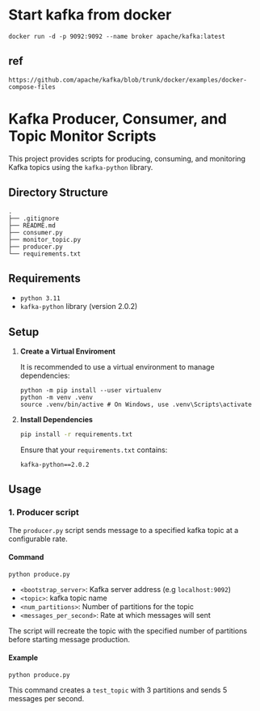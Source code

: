 # Start kafka from docker
```docker run -d -p 9092:9092 --name broker apache/kafka:latest```

## ref
```https://github.com/apache/kafka/blob/trunk/docker/examples/docker-compose-files```

# Kafka Producer, Consumer, and Topic Monitor Scripts

This project provides scripts for producing, consuming, and monitoring Kafka topics using the
`kafka-python` library.

## Directory Structure

```
.
├── .gitignore
├── README.md
├── consumer.py
├── monitor_topic.py
├── producer.py
└── requirements.txt
```

## Requirements

- `python 3.11`
- `kafka-python` library (version 2.0.2)

## Setup

1. **Create a Virtual Enviroment**

    It is recommended to use a virtual environment to manage dependencies:
    ```
    python -m pip install --user virtualenv
    python -m venv .venv
    source .venv/bin/active # On Windows, use .venv\Scripts\activate
    ```
   
2. **Install Dependencies**

   ```bash
   pip install -r requirements.txt
   ```
   
   Ensure that your `requirements.txt` contains:
   
   ```
   kafka-python==2.0.2
   ```

## Usage

### 1. Producer script
The `producer.py` script sends message to a specified kafka topic at a configurable rate.

#### Command

```
python produce.py
```

- `<bootstrap_server>`: Kafka server address (e.g `localhost:9092`)
- `<topic>`: kafka topic name
- `<num_partitions>`: Number of partitions for the topic
- `<messages_per_second>`: Rate at which messages will sent

The script will recreate the topic with the specified number of partitions before starting message production.

#### Example

```
python produce.py
```

This command creates a `test_topic` with 3 partitions and sends 5 messages per second.